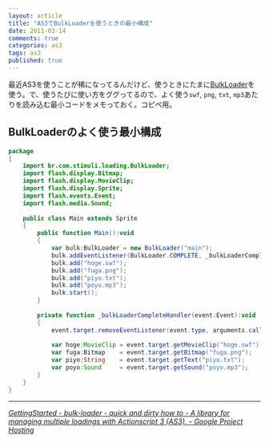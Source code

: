```yaml
---
layout: article
title: "AS3でBulkLoaderを使うときの最小構成"
date: 2011-03-14
comments: true
categories: as3
tags: as3
published: true
---
```


最近AS3を使うことが稀になってるんだけど、使うときにたまに[BulkLoader](http://code.google.com/p/bulk-loader/)を使う。で、使うたびに使い方をググってるので、よく使う`swf`, `png`, `txt`, `mp3`あたりを読み込む最小コードをメモっておく。コピペ用。

<!-- READMORE -->

## BulkLoaderのよく使う最小構成

~~~ actionscript
package 
{
	import br.com.stimuli.loading.BulkLoader;
	import flash.display.Bitmap;
	import flash.display.MovieClip;
	import flash.display.Sprite;
	import flash.events.Event;
	import flash.media.Sound;
	
	public class Main extends Sprite 
	{
		public function Main():void 
		{
			var bulk:BulkLoader = new BulkLoader("main");
			bulk.addEventListener(BulkLoader.COMPLETE, _bulkLoaderCompleteHandler);
			bulk.add("hoge.swf");
			bulk.add("fuga.png");
			bulk.add("piyo.txt");
			bulk.add("poyo.mp3");
			bulk.start();
		}
		
		private function _bulkLoaderCompleteHandler(event:Event):void 
		{
			event.target.removeEventListener(event.type, arguments.callee);
			
			var hoge:MovieClip = event.target.getMovieClip("hoge.swf");
			var fuga:Bitmap    = event.target.getBitmap("fuga.png");
			var piyo:String    = event.target.getText("piyo.txt");
			var poyo:Sound     = event.target.getSound("poyo.mp3");
		}
	}
}
~~~

* * *

<cite>[GettingStarted - bulk-loader - quick and dirty how to - A library for managing multiple loadings with Actionscript 3 (AS3). - Google Project Hosting](http://code.google.com/p/bulk-loader/wiki/GettingStarted)</cite>
